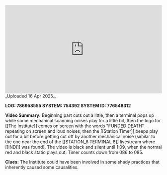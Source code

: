 
<iframe 
  src="https://drive.google.com/file/d/1whfZEJaFb7AvzDu7RIqCOFsD0FTfsvxl/preview"  
  style="width:100%; aspect-ratio:16/9; border:0;"
  allowfullscreen>
</iframe>
_Uploaded 16 Apr 2025._

**LOG: 786958555
SYSTEM: 754392
SYSTEM ID: 776548312**

**Video Summary:** Beginning part cuts out a little, then a terminal pops up while some mechanical scanning noises play for a little bit, then the logo for [[The Institute]] comes on screen with the words "FUNDED DEATH" repeating on screen and loud noises, then the [[Station Timer]] beeps play out for a bit before getting cut off by another mechanical noise (similar to the one near the end of the [[STATION_8 TERMINAL 8]] livestream where [[INDI]] was found). The video is black and silent until 1:09, when the normal red and black static plays out. Timer counts down from 086 to 085.

**Clues:** The Institute could have been involved in some shady practices that inherently caused some causalities.